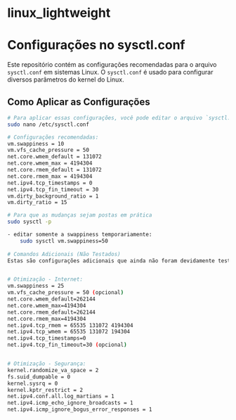 # linux_lightweight

# Configurações no sysctl.conf

Este repositório contém as configurações recomendadas para o arquivo `sysctl.conf` em sistemas Linux. O `sysctl.conf` é usado para configurar diversos parâmetros do kernel do Linux.

## Como Aplicar as Configurações

```bash
# Para aplicar essas configurações, você pode editar o arquivo `sysctl.conf` usando o comando: 
sudo nano /etc/sysctl.conf

# Configurações recomendadas:
vm.swappiness = 10
vm.vfs_cache_pressure = 50
net.core.wmem_default = 131072
net.core.wmem_max = 4194304
net.core.rmem_default = 131072
net.core.rmem_max = 4194304
net.ipv4.tcp_timestamps = 0
net.ipv4.tcp_fin_timeout = 30
vm.dirty_background_ratio = 1
vm.dirty_ratio = 15

# Para que as mudanças sejam postas em prática
sudo sysctl -p 

- editar somente a swappiness temporariamente:
    sudo sysctl vm.swappiness=50
    
# Comandos Adicionais (Não Testados)
Estas são configurações adicionais que ainda não foram devidamente testadas:


# Otimização - Internet: 
vm.swappiness = 25
vm.vfs_cache_pressure = 50 (opcional)
net.core.wmem_default=262144
net.core.wmem_max=4194304
net.core.rmem_default=262144
net.core.rmem_max=4194304
net.ipv4.tcp_rmem = 65535 131072 4194304
net.ipv4.tcp_wmem = 65535 131072 194304
net.ipv4.tcp_timestamps=0
net.ipv4.tcp_fin_timeout=30 (opcional)


# Otimização - Segurança:
kernel.randomize_va_space = 2
fs.suid_dumpable = 0
kernel.sysrq = 0
kernel.kptr_restrict = 2
net.ipv4.conf.all.log_martians = 1
net.ipv4.icmp_echo_ignore_broadcasts = 1
net.ipv4.icmp_ignore_bogus_error_responses = 1
